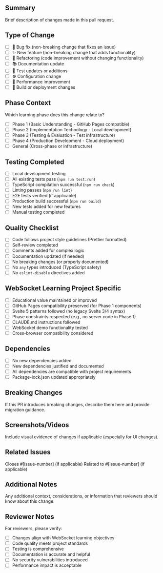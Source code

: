 ## Summary

Brief description of changes made in this pull request.

## Type of Change

- [ ] 🐛 Bug fix (non-breaking change that fixes an issue)
- [ ] ✨ New feature (non-breaking change that adds functionality)
- [ ] 🔄 Refactoring (code improvement without changing functionality)
- [ ] 📚 Documentation update
- [ ] 🧪 Test updates or additions
- [ ] ⚙️ Configuration change
- [ ] 🚀 Performance improvement
- [ ] 🔧 Build or deployment changes

## Phase Context

Which learning phase does this change relate to?

- [ ] Phase 1 (Basic Understanding - GitHub Pages compatible)
- [ ] Phase 2 (Implementation Technology - Local development)
- [ ] Phase 3 (Testing & Evaluation - Test infrastructure)
- [ ] Phase 4 (Production Development - Cloud deployment)
- [ ] General (Cross-phase or infrastructure)

## Testing Completed

- [ ] Local development testing
- [ ] All existing tests pass (`npm run test:run`)
- [ ] TypeScript compilation successful (`npm run check`)
- [ ] Linting passes (`npm run lint`)
- [ ] E2E tests verified (if applicable)
- [ ] Production build successful (`npm run build`)
- [ ] New tests added for new features
- [ ] Manual testing completed

## Quality Checklist

- [ ] Code follows project style guidelines (Prettier formatted)
- [ ] Self-review completed
- [ ] Comments added for complex logic
- [ ] Documentation updated (if needed)
- [ ] No breaking changes (or properly documented)
- [ ] No `any` types introduced (TypeScript safety)
- [ ] No `eslint-disable` directives added

## WebSocket Learning Project Specific

- [ ] Educational value maintained or improved
- [ ] GitHub Pages compatibility preserved (for Phase 1 components)
- [ ] Svelte 5 patterns followed (no legacy Svelte 3/4 syntax)
- [ ] Phase constraints respected (e.g., no server code in Phase 1)
- [ ] CLAUDE.md instructions followed
- [ ] WebSocket demo functionality tested
- [ ] Cross-browser compatibility considered

## Dependencies

- [ ] No new dependencies added
- [ ] New dependencies justified and documented
- [ ] All dependencies are compatible with project requirements
- [ ] Package-lock.json updated appropriately

## Breaking Changes

If this PR introduces breaking changes, describe them here and provide migration guidance.

## Screenshots/Videos

Include visual evidence of changes if applicable (especially for UI changes).

## Related Issues

Closes #[issue-number] (if applicable)
Related to #[issue-number] (if applicable)

## Additional Notes

Any additional context, considerations, or information that reviewers should know about this change.

## Reviewer Notes

For reviewers, please verify:

- [ ] Changes align with WebSocket learning objectives
- [ ] Code quality meets project standards
- [ ] Testing is comprehensive
- [ ] Documentation is accurate and helpful
- [ ] No security vulnerabilities introduced
- [ ] Performance impact is acceptable
